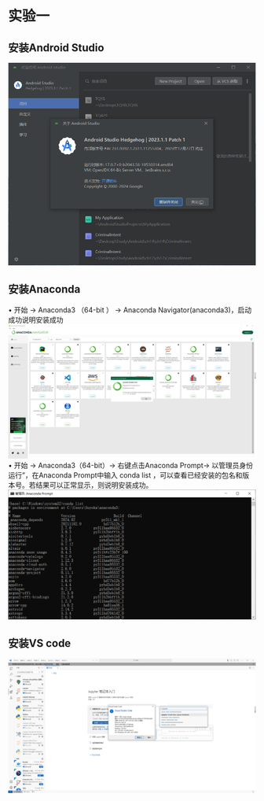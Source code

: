 # 实验一
## 安装Android Studio
![image](https://github.com/FIVEseconds59/Software-Project-Practice/blob/main/%E5%AE%9E%E9%AA%8C1/Picture/Android%20Studio.png)
## 安装Anaconda
• 开始 → Anaconda3 （64-bit ） → Anaconda Navigator(anaconda3)，启动成功说明安装成功
![image](https://github.com/FIVEseconds59/Software-Project-Practice/blob/main/%E5%AE%9E%E9%AA%8C1/Picture/Anaconda1.png)
• 开始 → Anaconda3（64-bit）→ 右键点击Anaconda Prompt→ 以管理员身份运行”，在Anaconda Prompt中输入 conda
list ，可以查看已经安装的包名和版本号。若结果可以正常显示，则说明安装成功。
![image](https://github.com/FIVEseconds59/Software-Project-Practice/blob/main/%E5%AE%9E%E9%AA%8C1/Picture/Anaconda2.png)
## 安装VS code
![image](https://github.com/FIVEseconds59/Software-Project-Practice/blob/main/%E5%AE%9E%E9%AA%8C1/Picture/VSCode.png)
